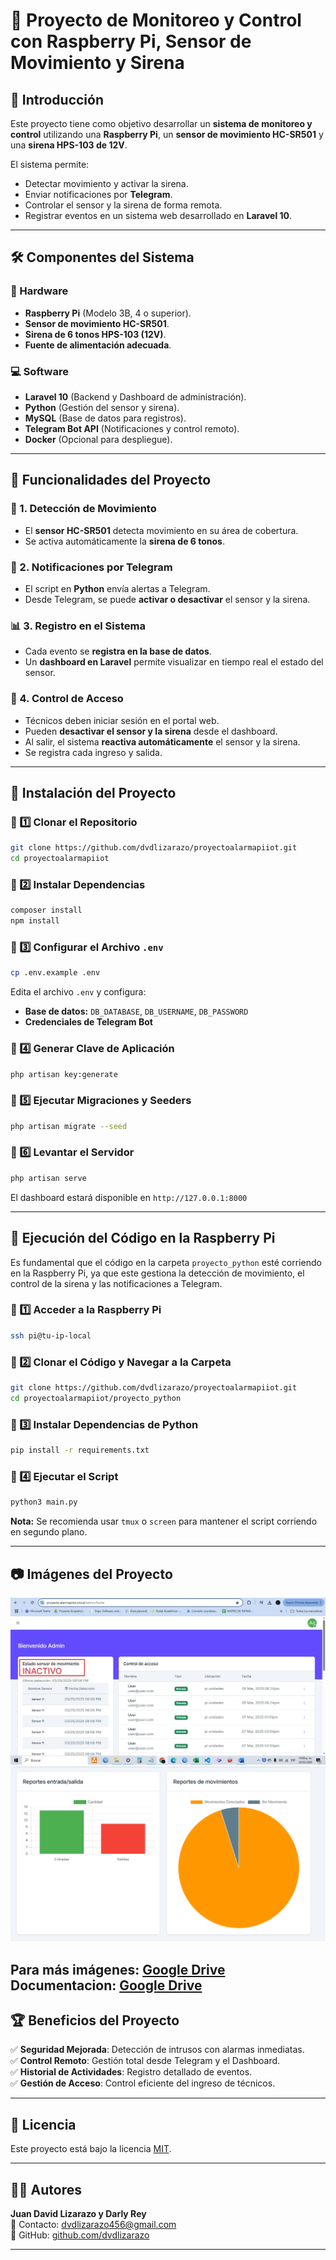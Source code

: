 # 📡 Proyecto de Monitoreo y Control con Raspberry Pi, Sensor de Movimiento y Sirena  

## 📌 Introducción  
Este proyecto tiene como objetivo desarrollar un **sistema de monitoreo y control** utilizando una **Raspberry Pi**, un **sensor de movimiento HC-SR501** y una **sirena HPS-103 de 12V**.  

El sistema permite:  
- Detectar movimiento y activar la sirena.  
- Enviar notificaciones por **Telegram**.  
- Controlar el sensor y la sirena de forma remota.  
- Registrar eventos en un sistema web desarrollado en **Laravel 10**.  

---  

## 🛠️ **Componentes del Sistema**  

### 🔌 Hardware  
- **Raspberry Pi** (Modelo 3B, 4 o superior).  
- **Sensor de movimiento HC-SR501**.  
- **Sirena de 6 tonos HPS-103 (12V)**.  
- **Fuente de alimentación adecuada**.  

### 💻 Software  
- **Laravel 10** (Backend y Dashboard de administración).  
- **Python** (Gestión del sensor y sirena).  
- **MySQL** (Base de datos para registros).  
- **Telegram Bot API** (Notificaciones y control remoto).  
- **Docker** (Opcional para despliegue).  

---  

## 🎯 **Funcionalidades del Proyecto**  

### 📍 1. Detección de Movimiento  
- El **sensor HC-SR501** detecta movimiento en su área de cobertura.  
- Se activa automáticamente la **sirena de 6 tonos**.  

### 🔔 2. Notificaciones por Telegram  
- El script en **Python** envía alertas a Telegram.  
- Desde Telegram, se puede **activar o desactivar** el sensor y la sirena.  

### 📊 3. Registro en el Sistema  
- Cada evento se **registra en la base de datos**.  
- Un **dashboard en Laravel** permite visualizar en tiempo real el estado del sensor.  

### 🔑 4. Control de Acceso  
- Técnicos deben iniciar sesión en el portal web.  
- Pueden **desactivar el sensor y la sirena** desde el dashboard.  
- Al salir, el sistema **reactiva automáticamente** el sensor y la sirena.  
- Se registra cada ingreso y salida.  

---  

## 🚀 **Instalación del Proyecto**  

### 🔹 1️⃣ **Clonar el Repositorio**  
```bash
git clone https://github.com/dvdlizarazo/proyectoalarmapiiot.git
cd proyectoalarmapiiot
```  

### 🔹 2️⃣ **Instalar Dependencias**  
```bash
composer install
npm install
```  

### 🔹 3️⃣ **Configurar el Archivo `.env`**  
```bash
cp .env.example .env
```  
Edita el archivo `.env` y configura:  
- **Base de datos:** `DB_DATABASE`, `DB_USERNAME`, `DB_PASSWORD`  
- **Credenciales de Telegram Bot**  

### 🔹 4️⃣ **Generar Clave de Aplicación**  
```bash
php artisan key:generate
```  

### 🔹 5️⃣ **Ejecutar Migraciones y Seeders**  
```bash
php artisan migrate --seed
```  

### 🔹 6️⃣ **Levantar el Servidor**  
```bash
php artisan serve
```  
El dashboard estará disponible en `http://127.0.0.1:8000`  

---  

## 🐍 **Ejecución del Código en la Raspberry Pi**  

Es fundamental que el código en la carpeta `proyecto_python` esté corriendo en la Raspberry Pi, ya que este gestiona la detección de movimiento, el control de la sirena y las notificaciones a Telegram.  

### 🔹 1️⃣ **Acceder a la Raspberry Pi**  
```bash
ssh pi@tu-ip-local
```  

### 🔹 2️⃣ **Clonar el Código y Navegar a la Carpeta**  
```bash
git clone https://github.com/dvdlizarazo/proyectoalarmapiiot.git
cd proyectoalarmapiiot/proyecto_python
```  

### 🔹 3️⃣ **Instalar Dependencias de Python**  
```bash
pip install -r requirements.txt
```  

### 🔹 4️⃣ **Ejecutar el Script**  
```bash
python3 main.py
```  
**Nota:** Se recomienda usar `tmux` o `screen` para mantener el script corriendo en segundo plano.  

---  

## 📷 **Imágenes del Proyecto**  
![Dashboard](public/registro_fotografico/dashboard.jpeg)  
![Reportes](public/registro_fotografico/reportes.png)  

Para más imágenes: [Google Drive](https://drive.google.com/drive/folders/1ZpJDoUFyIUvW23BJDcA4Tr3azeyQVHcP?usp=sharing)  
Documentacion: [Google Drive](https://drive.google.com/drive/folders/1CJ1JnpJjnEnpXc-lqqS0rLxSOYPhSFzP?usp=sharing)  
---  

## 🏆 **Beneficios del Proyecto**  
✅ **Seguridad Mejorada**: Detección de intrusos con alarmas inmediatas.  
✅ **Control Remoto**: Gestión total desde Telegram y el Dashboard.  
✅ **Historial de Actividades**: Registro detallado de eventos.  
✅ **Gestión de Acceso**: Control eficiente del ingreso de técnicos.  

---  

## 📜 **Licencia**  
Este proyecto está bajo la licencia [MIT](LICENSE).  

---  

## 👨‍💻 **Autores**  
**Juan David Lizarazo y Darly Rey**  
📧 Contacto: [dvdlizarazo456@gmail.com](mailto:dvdlizarazo456@gmail.com)  
🐙 GitHub: [github.com/dvdlizarazo](https://github.com/dvdlizarazo)  

---
